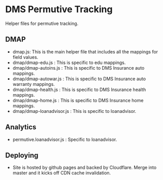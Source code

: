 # DMS Permutive Tracking
Helper files for permutive tracking.

## DMAP
- dmap.js: This is the main helper file that includes all the mappings for field values.
- dmap/dmap-edu.js : This is specific to edu mappings.
- dmap/dmap-autoins.js : This is specific to DMS Insurance auto mappings.
- dmap/dmap-autowar.js : This is specific to DMS Insurance auto warranty mappings.
- dmap/dmap-health.js : This is specific to DMS Insurance health mappings.
- dmap/dmap-home.js : This is specific to DMS Insurance home mappings.
- dmap/dmap-loanadvisor.js : This is specific to loanadvisor.

## Analytics
- permutive.loanadvisor.js : Specific to loanadvisor.

## Deploying
- Site is hosted by github pages and backed by Cloudflare. Merge into master and it kicks off CDN cache invalidation.
